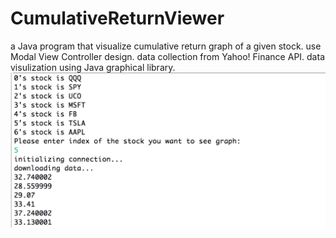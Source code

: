 # CumulativeReturnViewer
a Java program that visualize cumulative return graph of a given stock. 
use Modal View Controller design. 
data collection from Yahoo! Finance API. 
data visulization using Java graphical library. 
![Alt text](choose_stock.png?raw=true)
